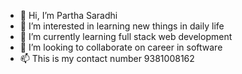 - 👋 Hi, I’m Partha Saradhi
- 👀 I’m interested in learning new things in daily life
- 🌱 I’m currently learning full stack web development
- 💞️ I’m looking to collaborate on career in software
- 📫 This is my contact number 9381008162

<!---
wpar2217/wpar2217 is a ✨ special ✨ repository because its `README.md` (this file) appears on your GitHub profile.
You can click the Preview link to take a look at your changes.
--->
